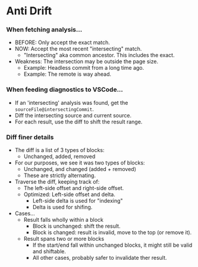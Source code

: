 # Anti Drift

### When fetching analysis...
* BEFORE: Only accept the exact match.
* NOW: Accept the most recent "intersecting" match.
  * "Intersecting" aka common ancestor. This includes the exact.
* Weakness: The intersection may be outside the page size.
  * Example: Headless commit from a long time ago.
  * Example: The remote is way ahead.

### When feeding diagnostics to VSCode...
* If an 'intersecting' analysis was found, get the `sourceFile@intersectingCommit`.
* Diff the intersecting source and current source.
* For each result, use the diff to shift the result range.

### Diff finer details
* The diff is a list of 3 types of blocks:
  * Unchanged, added, removed
* For our purposes, we see it was two types of blocks:
  * Unchanged, and changed (added + removed)
  * These are strictly alternating.
* Traverse the diff, keeping track of:
  * The left-side offset and right-side offset.
  * Optimized: Left-side offset and delta.
    * Left-side delta is used for "indexing"
	* Delta is used for shifing.
* Cases...
  * Result falls wholly within a block
    * Block is unchanged: shift the result.
	* Block is changed: result is invalid, move to the top (or remove it).
  * Result spans two or more blocks
    * If the start/end fall within unchanged blocks, it might still be valid and shiftable.
	* All other cases, probably safer to invalidate ther result.
